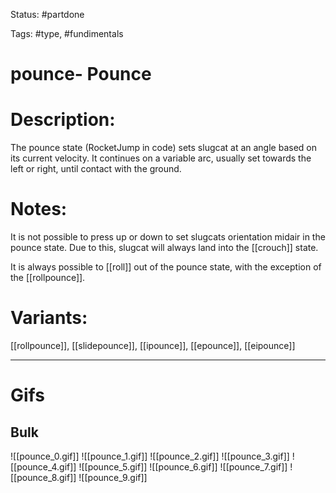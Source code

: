 Status: #partdone 

Tags: #type, #fundimentals

# pounce- Pounce
# Description:
The pounce state (RocketJump in code) sets slugcat at an angle based on its current velocity. It continues on a variable arc, usually set towards the left or right, until contact with the ground.

# Notes:
It is not possible to press up or down to set slugcats orientation midair in the pounce state. Due to this, slugcat will always land into the [[crouch]] state.

It is always possible to [[roll]] out of the pounce state, with the exception of the [[rollpounce]].

# Variants:
[[rollpounce]], [[slidepounce]], [[ipounce]], [[epounce]], [[eipounce]]

___
# Gifs
## Bulk
![[pounce_0.gif]]
![[pounce_1.gif]]
![[pounce_2.gif]]
![[pounce_3.gif]]
![[pounce_4.gif]]
![[pounce_5.gif]]
![[pounce_6.gif]]
![[pounce_7.gif]]
![[pounce_8.gif]]
![[pounce_9.gif]]